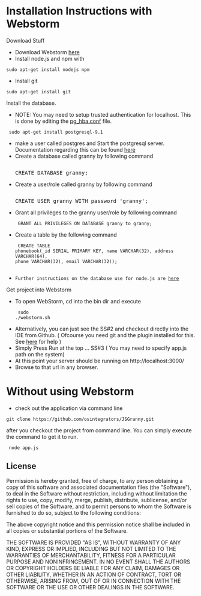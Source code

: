Installation Instructions with Webstorm
=======================================

Download Stuff<br>
* Download Webstorm [here](http://download-ln.jetbrains.com/webide/WebStorm-5.0.4.tar.gz)<br>
* Install node.js and npm with 
<pre><code>sudo apt-get install nodejs npm</code></pre>
* Install git 
<pre><code>sudo apt-get install git</code></pre>

Install the database.
* NOTE: You may need to setup trusted authentication for localhost. This is done by editing the [pg_hba.conf](http://www.postgresql.org/docs/devel/static/auth-pg-hba-conf.html) file.
<pre><code> sudo apt-get install postgresql-9.1</code></pre>
* make a user called postgres and Start the postgresql server. Documentation regarding this can be found [here](http://www.postgresql.org/docs/9.1/static/server-start.html)
* Create a database called granny by following command <pre><code> </code>CREATE DATABASE granny;</pre>
* Create a user/role called granny by following command <pre><code> </code>CREATE USER granny WITH password 'granny';</pre>
* Grant all privileges to the granny user/role by following command <pre><code> GRANT ALL PRIVILEGES ON DATABASE granny to granny; </code></pre>
* Create a table by the following command <pre><code> CREATE TABLE phonebook(_id SERIAL PRIMARY KEY, name VARCHAR(32), address VARCHAR(64), phone VARCHAR(32), email VARCHAR(32));
* Further instructions on the database use for node.js are [here](https://github.com/brianc/node-postgres/wiki)
 </code></pre>

Get project into Webstorm
* To open WebStorm, cd into the bin dir and execute <pre><code> sudo ./webstorm.sh </code></pre>
* Alternatively, you can just see the SS#2 and checkout directly into the IDE from Github. ( Ofcourse you need git and the plugin installed for this. See [here](http://www.jetbrains.com/webstorm/webhelp/using-github-integration.html) for help ) 
* Simply Press Run at the top ... SS#3 ( You may need to specify app.js path on the system)
* At this point your server should be running on http://localhost:3000/
* Browse to that url in any browser.

Without using Webstorm
=======================
* check out the application via command line 
<pre><code>git clone https://github.com/osintegrators/JSGranny.git</code></pre>

after you checkout the project from command line. You can simply execute the command to get it to run.
<pre><code> node app.js 
</code></pre>

License
-------

Permission is hereby granted, free of charge, to any person obtaining a copy of this software and associated documentation files (the "Software"), to deal in the Software without restriction, including without limitation the rights to use, copy, modify, merge, publish, distribute, sublicense, and/or sell copies of the Software, and to permit persons to whom the Software is furnished to do so, subject to the following conditions:

The above copyright notice and this permission notice shall be included in all copies or substantial portions of the Software.

THE SOFTWARE IS PROVIDED "AS IS", WITHOUT WARRANTY OF ANY KIND, EXPRESS OR IMPLIED, INCLUDING BUT NOT LIMITED TO THE WARRANTIES OF MERCHANTABILITY, FITNESS FOR A PARTICULAR PURPOSE AND NONINFRINGEMENT. IN NO EVENT SHALL THE AUTHORS OR COPYRIGHT HOLDERS BE LIABLE FOR ANY CLAIM, DAMAGES OR OTHER LIABILITY, WHETHER IN AN ACTION OF CONTRACT, TORT OR OTHERWISE, ARISING FROM, OUT OF OR IN CONNECTION WITH THE SOFTWARE OR THE USE OR OTHER DEALINGS IN THE SOFTWARE.
